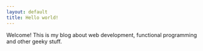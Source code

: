 ```yaml
---
layout: default
title: Hello world!
---
```


Welcome! This is my blog about web development, functional programming and other geeky stuff.

